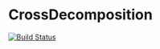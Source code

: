 # CrossDecomposition

[![Build Status](https://travis-ci.org/simonster/CrossDecomposition.jl.png)](https://travis-ci.org/simonster/CrossDecomposition.jl)
